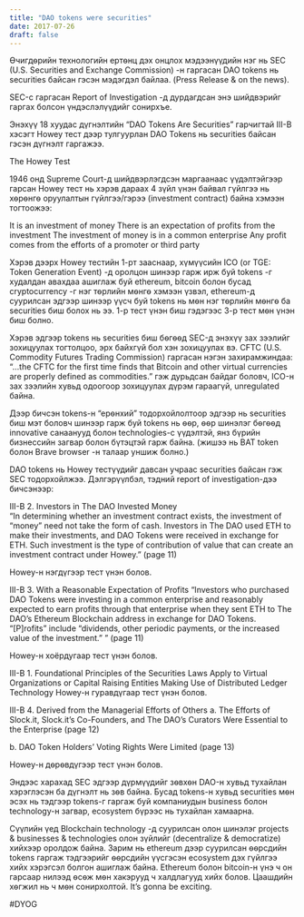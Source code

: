 ```yaml
---
title: "DAO tokens were securities"
date: 2017-07-26
draft: false
---
```


Ѳчигдѳрийн технолoгийн ертѳнц дэх онцлох мэдээнүүдийн нэг нь SEC (U.S. Securities and Exchange Commission) -н гаргасан DAO tokens нь securities байсан гэсэн мэдэгдэл байлаа. (Press Release & on the news).

SEC-с гаргасан Report of Investigation -д дурдагдсан энэ шийдвэрийг гаргах болсон үндэслэлүүдийг сонирхъе.

Энэхүү 18 хуудас дүгнэлтийн “DAO Tokens Are Securities” гарчигтай III-B хэсэгт Howey тест дээр тулгуурлан DAO Tokens нь securities байсан гэсэн дүгнэлт гаргажээ.

The Howey Test

1946 онд Supreme Court-д шийдвэрлэгдсэн маргаанаас үүдэлтэйгээр гарсан Howey тест нь хэрэв дараах 4 зүйл үнэн байвал гүйлгээ нь хѳрѳнгѳ оруулалтын гүйлгээ/гэрээ (investment contract) байна хэмээн тогтоожээ:

It is an investment of money
There is an expectation of profits from the investment
The investment of money is in a common enterprise
Any profit comes from the efforts of a promoter or third party
 

Хэрэв дээрх Howey тестийн 1-рт зааснаар, хүмүүсийн ICO (or TGE: Token Generation Event) -д оролцон шинээр гарж ирж буй tokens -г худалдан авахдаа ашиглаж буй ethereum, bitcoin болон бусад cryptocurrency -г нэг тѳрлийн мѳнгѳ хэмээн үзвэл, ethereum-д суурилсан эдгээр шинээр үүсч буй tokens нь мѳн нэг тѳрлийн мѳнгѳ ба securities биш болох нь ээ. 1-р тест үнэн биш гэдэгээс 3-р тест мѳн үнэн биш болно.  

Хэрэв эдгээр tokens нь securities биш бѳгѳѳд SEC-д энэхүү зах зээлийг зохицуулах тогтолцоо, эрх байхгүй бол хэн зохицуулах вэ. CFTC (U.S. Commodity Futures Trading Commission) гаргасан нэгэн захирамжиндаа: “…the CFTC for the first time finds that Bitcoin and other virtual currencies are properly defined as commodities.” гэж дурьдсан байдаг боловч, ICO-н зах зээлийн хувьд одоогоор зохицуулах дүрэм гараагүй, unregulated байна. 

Дээр бичсэн tokens-н “ерѳнхий” тодорхойлолтоор эдгээр нь securities биш мэт боловч шинээр гарж буй tokens нь ѳѳр, ѳѳр шинэлэг бѳгѳѳд innovative санаанууд болон technologies-с үүдэлтэй, янз бүрийн бизнессийн загвар болон бүтэцтэй гарж байна. (жишээ нь BAT token  болон Brave browser -н талаар уншиж болно.)

DAO tokens нь Howey тестүүдийг давсан учраас securities байсан гэж SEC тодорхойлжээ. Дэлгэрүүлбэл, тэдний report of investigation-дээ бичсэнээр:

III-B 2. Investors in The DAO Invested Money  
“In determining whether an investment contract exists, the investment of “money” need not take the form of cash. Investors in The DAO used ETH to make their investments, and DAO Tokens were received in exchange for ETH. Such investment is the type of contribution of value that can create an investment contract under Howey.” (page 11)

Howey-н нэгдүгээр тест үнэн болов.

III-B 3. With a Reasonable Expectation of Profits 
“Investors who purchased DAO Tokens were investing in a common enterprise and reasonably expected to earn profits through that enterprise when they sent ETH to The DAO’s Ethereum Blockchain address in exchange for DAO Tokens. “[P]rofits” include “dividends, other periodic payments, or the increased value of the investment.” ” (page 11)

Howey-н хоёрдугаар тест үнэн болов.

III-B 1. Foundational Principles of the Securities Laws Apply to Virtual Organizations or Capital Raising Entities Making Use of Distributed Ledger Technology
Howey-н гуравдүгаар тест үнэн болов.

III-B 4. Derived from the Managerial Efforts of Others
a. The Efforts of Slock.it, Slock.it’s Co-Founders, and The DAO’s Curators Were Essential to the Enterprise (page 12)

b. DAO Token Holders’ Voting Rights Were Limited (page 13)

Howey-н дѳрѳвдүгээр тест үнэн болов.

Эндээс харахад SEC эдгээр дүрмүүдийг зѳвхѳн DAO-н хувьд тухайлан хэрэглэсэн ба дүгнэлт нь зѳв байна. Бусад tokens-н хувьд securities мѳн эсэх нь тэдгээр tokens-г гаргаж буй компаниудын business болон technology-н загвар, ecosystem бүрээс нь тухайлан хамаарна.

Сүүлийн үед Blockchain technology -д суурилсан олон шинэлэг projects & businesses & technologies олон зүйлийг (decentralize & democratize) хийхээр оролдож байна. Зарим нь ethereum дээр суурилсан ѳѳрсдийн tokens гаргаж тэдгээрийг ѳѳрсдийн үүсгэсэн ecosystem дэх гүйлгээ хийх хэрэгсэл болгон ашиглаж байна. Ethereum болон bitcoin-н үнэ ч он гарсаар нилээд ѳсѳж мѳн хакэрууд ч халдлагууд хийх болов. Цаашдийн хѳгжил нь ч мѳн сонирхолтой. It’s gonna be exciting.  

#DYOG


